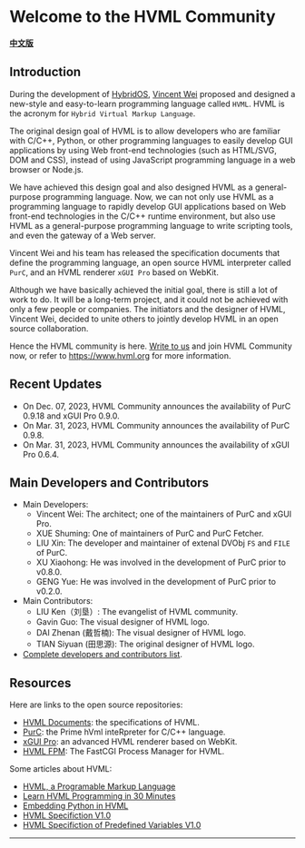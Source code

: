 # Welcome to the HVML Community

**[中文版](profile/README-zh.md)**

## Introduction

During the development of [HybridOS], [Vincent Wei] proposed and designed a new-style and easy-to-learn programming language called `HVML`.
HVML is the acronym for `Hybrid Virtual Markup Language`.

The original design goal of HVML is to allow developers who are familiar with C/C++, Python,
    or other programming languages to easily develop GUI applications by using Web front-end technologies (such as HTML/SVG, DOM and CSS),
    instead of using JavaScript programming language in a web browser or Node.js.

We have achieved this design goal and also designed HVML as a general-purpose programming language.
Now, we can not only use HVML as a programming language to rapidly develop GUI applications based on Web front-end technologies in the C/C++ runtime environment,
    but also use HVML as a general-purpose programming language to write scripting tools, and even the gateway of a Web server.

Vincent Wei and his team has released the specification documents that define the programming language, an open source HVML interpreter called `PurC`,
        and an HVML renderer `xGUI Pro` based on WebKit.

Although we have basically achieved the initial goal, there is still a lot of work to do.
It will be a long-term project, and it could not be achieved with only a few people or companies.
The initiators and the designer of HVML, Vincent Wei, decided to unite others to jointly develop HVML in an open source collaboration.

Hence the HVML community is here.
[Write to us](mailto:hvml@fmsoft.cn) and join HVML Community now,
    or refer to <https://www.hvml.org> for more information.

## Recent Updates

- On Dec. 07, 2023, HVML Community announces the availability of PurC 0.9.18 and xGUI Pro 0.9.0.
- On Mar. 31, 2023, HVML Community announces the availability of PurC 0.9.8.
- On Mar. 31, 2023, HVML Community announces the availability of xGUI Pro 0.6.4.

## Main Developers and Contributors

- Main Developers:
   - Vincent Wei: The architect; one of the maintainers of PurC and xGUI Pro.
   - XUE Shuming: One of maintainers of PurC and PurC Fetcher.
   - LIU Xin: The developer and maintainer of extenal DVObj `FS` and `FILE` of PurC.
   - XU Xiaohong: He was involved in the development of PurC prior to v0.8.0.
   - GENG Yue: He was involved in the development of PurC prior to v0.2.0.
- Main Contributors:
   - LIU Ken（刘垦）: The evangelist of HVML community.
   - Gavin Guo: The visual designer of HVML logo.
   - DAI Zhenan (戴哲楠): The visual designer of HVML logo.
   - TIAN Siyuan (田思源): The original designer of HVML logo.
- [Complete developers and contributors list](https://hvml.fmsoft.cn/community#developers).

## Resources

Here are links to the open source repositories:

- [HVML Documents](https://github.com/HVML/HVML-Docs): the specifications of HVML.
- [PurC](https://github.com/HVML/PurC): the Prime hVml inteRpreter for C/C++ language.
- [xGUI Pro](https://github.com/HVML/xGUI-Pro): an advanced HVML renderer based on WebKit.
- [HVML FPM](https://github.com/HVML/HVML-FPM): The FastCGI Process Manager for HVML.

Some articles about HVML:

- [HVML, a Programable Markup Language](https://github.com/HVML/hvml-docs/blob/master/en/an-introduction-to-hvml-en.md)
- [Learn HVML Programming in 30 Minutes](https://github.com/HVML/hvml-docs/blob/master/en/learn-hvml-programming-in-30-minutes-en.md)
- [Embedding Python in HVML](https://github.com/HVML/HVML-Docs/blob/master/en/embed-python-in-hvml-program-en.md)
- [HVML Specifiction V1.0](https://github.com/HVML/hvml-docs/blob/master/zh/hvml-spec-v1.0-zh.md)
- [HVML Specifiction of Predefined Variables V1.0](https://github.com/HVML/hvml-docs/blob/master/zh/hvml-spec-predefined-variables-v1.0-zh.md)

---

[Beijing FMSoft Technologies Co., Ltd.]: https://www.fmsoft.cn
[FMSoft Technologies]: https://www.fmsoft.cn
[FMSoft]: https://www.fmsoft.cn
[HybridOS]: https://hybridos.fmsoft.cn

[HVML]: https://github.com/HVML
[HVML Website]: https://hvml.fmsoft.cn
[MiniGUI]: http:/www.minigui.com
[WebKit]: https://webkit.org

[Vincent Wei]: https://github.com/VincentWei

